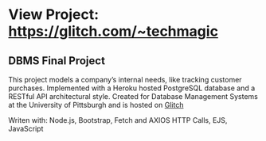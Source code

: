 # View Project: https://glitch.com/~techmagic
## DBMS Final Project
This project models a company’s internal needs, like tracking customer purchases. Implemented with a Heroku hosted PostgreSQL database and a RESTful API architectural style. Created for Database Management Systems at the University of Pittsburgh and is hosted on [Glitch](https://glitch.com/about)

Writen with:
  Node.js, Bootstrap, Fetch and AXIOS HTTP Calls, EJS, JavaScript




